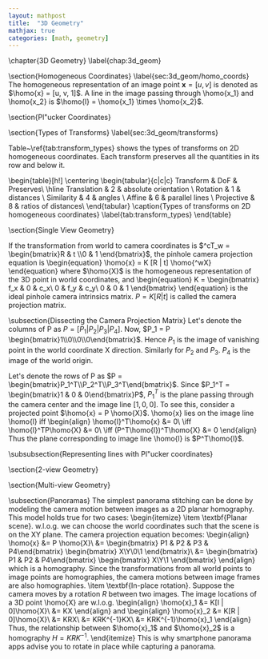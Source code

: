 ```yaml
---
layout: mathpost
title:  "3D Geometry"
mathjax: true
categories: [math, geometry]
---
```

\chapter{3D Geometry} \label{chap:3d_geom}

\section{Homogeneous Coordinates} \label{sec:3d_geom/homo_coords}
The homogeneous representation of an image point $\mathbf{x} = [u, v]$ is denoted as $\homo{x} = [u, v, 1]$. A line in the image passing through \homo{x_1} and \homo{x_2}
is $\homo{l} = \homo{x_1} \times \homo{x_2}$.

\section{Pl\"ucker Coordinates}

\section{Types of Transforms} \label{sec:3d_geom/transforms}

Table~\ref{tab:transform_types} shows the types of transforms on 2D homogeneous coordinates. Each transform preserves all the quantities in its row and below it.

\begin{table}[h!]
\centering
\begin{tabular}{c|c|c}
Transform & DoF & Preserves\\
\hline
Translation & 2 & absolute orientation \\
Rotation & 1 & distances \\
Similarity & 4 & angles \\
Affine & 6 & parallel lines \\
Projective & 8 & ratios of distances\\
\end{tabular}
\caption{Types of transforms on 2D homogeneous coordinates}
\label{tab:transform_types}
\end{table}

\section{Single View Geometry}

If the transformation from world to camera coordinates is $^cT_w = \begin{bmatrix}R & t \\0 & 1 \end{bmatrix}$, the pinhole camera projection equation is
\begin{equation}
\homo{x} = K [R | t] \homo{^wX}
\end{equation}
where $\homo{X}$ is the homogeneous representation of the 3D point in world coordinates, and
\begin{equation}
K = \begin{bmatrix}
f_x & 0   & c_x\\
0   & f_y & c_y\\
0   & 0   & 1
\end{bmatrix}
\end{equation}
is the ideal pinhole camera intrinsics matrix. $P = K[R | t]$ is called the camera projection matrix.

\subsection{Dissecting the Camera Projection Matrix}
Let's denote the columns of P as $P = [P_1 | P_2 | P_3 | P_4]$. Now, $P_1 = P \begin{bmatrix}1\\0\\0\\0\end{bmatrix}$. Hence $P_1$ is the image of vanishing point in the world
coordinate X direction. Similarly for $P_2$ and $P_3$. $P_4$ is the image of the world origin.

Let's denote the rows of P as $P = \begin{bmatrix}P_1^T\\P_2^T\\P_3^T\end{bmatrix}$. Since $P_1^T = \begin{bmatrix}1 & 0 & 0\end{bmatrix}P$, $P_1^T$ is the plane passing 
through the camera center and the image line $[1, 0, 0]$. To see this, consider a projected point $\homo{x} = P \homo{X}$. \homo{x} lies on the image line \homo{l} iff
\begin{align}
\homo{l}^T\homo{x} &= 0\\
\iff \homo{l}^TP\homo{X} &= 0\\
\iff (P^T\homo{l})^T\homo{X} &= 0
\end{align}
Thus the plane corresponding to image line \homo{l} is $P^T\homo{l}$.

\subsubsection{Representing lines with Pl\"ucker coordinates}

\section{2-view Geometry}

\section{Multi-view Geometry}

\subsection{Panoramas}
The simplest panorama stitching can be done by modeling the camera motion between images as a 2D planar homography. This model holds true for two cases:
\begin{itemize}
\item \textbf{Planar scene}. w.l.o.g. we can choose the world coordinates such that the scene is on the XY plane. The camera projection equation becomes:
\begin{align}
\homo{x}
&= P \homo{X}\\
&= \begin{bmatrix} P1 & P2 & P3 & P4\end{bmatrix} \begin{bmatrix} X\\Y\\0\\1 \end{bmatrix}\\
&= \begin{bmatrix} P1 & P2 & P4\end{bmatrix} \begin{bmatrix} X\\Y\\1 \end{bmatrix}
\end{align}
which is a homography. Since the transformations from all world points to image points are homographies, the camera motions between image frames are also homographies.
\item \textbf{In-place rotation}. Suppose the camera moves by a rotation $R$ between two images. The image locations of a 3D point \homo{X} are w.l.o.g.
\begin{align}
\homo{x}_1
&= K[I | 0]\homo{X}\\
&= KX
\end{align}
and
\begin{align}
\homo{x}_2
&= K[R | 0]\homo{X}\\
&= KRX\\
&= KRK^{-1}KX\\
&= KRK^{-1}\homo{x}_1
\end{align}
Thus, the relationship between $\homo{x}_1$ and $\homo{x}_2$ is a homography $H=KRK^{-1}$.
\end{itemize}
This is why smartphone panorama apps advise you to rotate in place while capturing a panorama.
